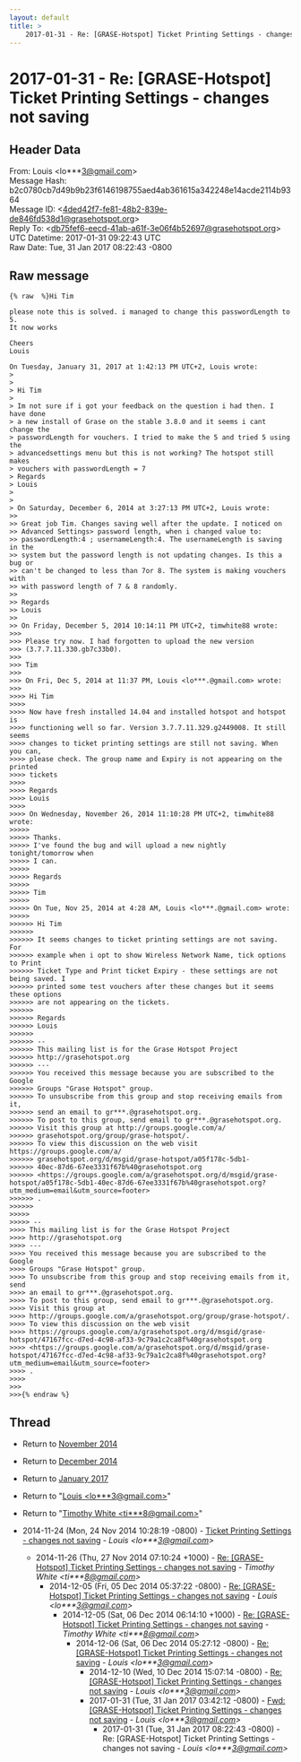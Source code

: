 ```yaml
---
layout: default
title: >
    2017-01-31 - Re: [GRASE-Hotspot] Ticket Printing Settings - changes not saving
---
```


# 2017-01-31 - Re: [GRASE-Hotspot] Ticket Printing Settings - changes not saving

## Header Data

From: Louis \<lo***3@gmail.com\><br>
Message Hash: b2c0780cb7d49b9b23f6146198755aed4ab361615a342248e14acde2114b9364<br>
Message ID: \<4ded42f7-fe81-48b2-839e-de846fd538d1@grasehotspot.org\><br>
Reply To: \<db75fef6-eecd-41ab-a61f-3e06f4b52697@grasehotspot.org\><br>
UTC Datetime: 2017-01-31 09:22:43 UTC<br>
Raw Date: Tue, 31 Jan 2017 08:22:43 -0800<br>

## Raw message

```
{% raw  %}Hi Tim 

please note this is solved. i managed to change this passwordLength to 5. 
It now works

Cheers
Louis

On Tuesday, January 31, 2017 at 1:42:13 PM UTC+2, Louis wrote:
>
>
> Hi Tim
>
> Im not sure if i got your feedback on the question i had then. I have done 
> a new install of Grase on the stable 3.8.0 and it seems i cant change the 
> passwordLength for vouchers. I tried to make the 5 and tried 5 using the 
> advancedsettings menu but this is not working? The hotspot still makes 
> vouchers with passwordLength = 7
> Regards
> Louis
>
>
> On Saturday, December 6, 2014 at 3:27:13 PM UTC+2, Louis wrote:
>>
>> Great job Tim. Changes saving well after the update. I noticed on 
>> Advanced Settings> password length, when i changed value to: 
>> passwordLength:4 ; usernameLength:4. The usernameLength is saving in the 
>> system but the password length is not updating changes. Is this a bug or 
>> can't be changed to less than 7or 8. The system is making vouchers with 
>> with password length of 7 & 8 randomly.
>>
>> Regards
>> Louis
>>
>> On Friday, December 5, 2014 10:14:11 PM UTC+2, timwhite88 wrote:
>>>
>>> Please try now. I had forgotten to upload the new version 
>>> (3.7.7.11.330.gb7c33b0).
>>>
>>> Tim
>>>
>>> On Fri, Dec 5, 2014 at 11:37 PM, Louis <lo***.@gmail.com> wrote:
>>>
>>>> Hi Tim
>>>>
>>>> Now have fresh installed 14.04 and installed hotspot and hotspot is 
>>>> functioning well so far. Version 3.7.7.11.329.g2449008. It still seems 
>>>> changes to ticket printing settings are still not saving. When you can, 
>>>> please check. The group name and Expiry is not appearing on the printed 
>>>> tickets 
>>>>
>>>> Regards
>>>> Louis
>>>>
>>>> On Wednesday, November 26, 2014 11:10:28 PM UTC+2, timwhite88 wrote:
>>>>>
>>>>> Thanks.
>>>>> I've found the bug and will upload a new nightly tonight/tomorrow when 
>>>>> I can.
>>>>>
>>>>> Regards
>>>>>
>>>>> Tim
>>>>>
>>>>> On Tue, Nov 25, 2014 at 4:28 AM, Louis <lo***.@gmail.com> wrote:
>>>>>
>>>>>> Hi Tim 
>>>>>>
>>>>>> It seems changes to ticket printing settings are not saving. For 
>>>>>> example when i opt to show Wireless Network Name, tick options to Print 
>>>>>> Ticket Type and Print ticket Expiry - these settings are not being saved. I 
>>>>>> printed some test vouchers after these changes but it seems these options 
>>>>>> are not appearing on the tickets. 
>>>>>>
>>>>>> Regards
>>>>>> Louis
>>>>>>
>>>>>> -- 
>>>>>> This mailing list is for the Grase Hotspot Project 
>>>>>> http://grasehotspot.org
>>>>>> --- 
>>>>>> You received this message because you are subscribed to the Google 
>>>>>> Groups "Grase Hotspot" group.
>>>>>> To unsubscribe from this group and stop receiving emails from it, 
>>>>>> send an email to gr***.@grasehotspot.org.
>>>>>> To post to this group, send email to gr***.@grasehotspot.org.
>>>>>> Visit this group at http://groups.google.com/a/
>>>>>> grasehotspot.org/group/grase-hotspot/.
>>>>>> To view this discussion on the web visit https://groups.google.com/a/
>>>>>> grasehotspot.org/d/msgid/grase-hotspot/a05f178c-5db1-
>>>>>> 40ec-87d6-67ee3331f67b%40grasehotspot.org 
>>>>>> <https://groups.google.com/a/grasehotspot.org/d/msgid/grase-hotspot/a05f178c-5db1-40ec-87d6-67ee3331f67b%40grasehotspot.org?utm_medium=email&utm_source=footer>
>>>>>> .
>>>>>>
>>>>>
>>>>> -- 
>>>> This mailing list is for the Grase Hotspot Project 
>>>> http://grasehotspot.org
>>>> --- 
>>>> You received this message because you are subscribed to the Google 
>>>> Groups "Grase Hotspot" group.
>>>> To unsubscribe from this group and stop receiving emails from it, send 
>>>> an email to gr***.@grasehotspot.org.
>>>> To post to this group, send email to gr***.@grasehotspot.org.
>>>> Visit this group at 
>>>> http://groups.google.com/a/grasehotspot.org/group/grase-hotspot/.
>>>> To view this discussion on the web visit 
>>>> https://groups.google.com/a/grasehotspot.org/d/msgid/grase-hotspot/47167fcc-d7ed-4c98-af33-9c79a1c2ca8f%40grasehotspot.org 
>>>> <https://groups.google.com/a/grasehotspot.org/d/msgid/grase-hotspot/47167fcc-d7ed-4c98-af33-9c79a1c2ca8f%40grasehotspot.org?utm_medium=email&utm_source=footer>
>>>> .
>>>>
>>>
>>>{% endraw %}
```

## Thread

+ Return to [November 2014](/archive/2014/11)
+ Return to [December 2014](/archive/2014/12)
+ Return to [January 2017](/archive/2017/01)

+ Return to "[Louis <lo***3<span>@</span>gmail.com>](/authors/lo___3_at_gmail_com)"
+ Return to "[Timothy White <ti***8<span>@</span>gmail.com>](/authors/ti___8_at_gmail_com)"

+ 2014-11-24 (Mon, 24 Nov 2014 10:28:19 -0800) - [Ticket Printing Settings - changes not saving](/archive/2014/11/0d114a84232cd11a107ce7a932aca9953cb0d1dc3565a52889501cc5ea764f2d) - _Louis \<lo***3@gmail.com\>_
  + 2014-11-26 (Thu, 27 Nov 2014 07:10:24 +1000) - [Re: [GRASE-Hotspot] Ticket Printing Settings - changes not saving](/archive/2014/11/0e1f007112630f04afc9532693c5c6986fdc13cf3b3f00d41d536d492ed9c025) - _Timothy White \<ti***8@gmail.com\>_
    + 2014-12-05 (Fri, 05 Dec 2014 05:37:22 -0800) - [Re: [GRASE-Hotspot] Ticket Printing Settings - changes not saving](/archive/2014/12/22b319bd9f5cd89448298e536d0164ab3b4840ccdc41e9a67d49fca3dc3bf58a) - _Louis \<lo***3@gmail.com\>_
      + 2014-12-05 (Sat, 06 Dec 2014 06:14:10 +1000) - [Re: [GRASE-Hotspot] Ticket Printing Settings - changes not saving](/archive/2014/12/5c176c9875eb195a9b58d0b5c1573fd119a7c1aedd68d8f6ebc7aecd9142c2e9) - _Timothy White \<ti***8@gmail.com\>_
        + 2014-12-06 (Sat, 06 Dec 2014 05:27:12 -0800) - [Re: [GRASE-Hotspot] Ticket Printing Settings - changes not saving](/archive/2014/12/f5e01fc782fefad2bfc0c1a7644674c033ca2d715397fb56a470b4cac8f17ff1) - _Louis \<lo***3@gmail.com\>_
          + 2014-12-10 (Wed, 10 Dec 2014 15:07:14 -0800) - [Re: [GRASE-Hotspot] Ticket Printing Settings - changes not saving](/archive/2014/12/a7d43059ccc590ba7264f41b5be372ae639a03ec23ff7ba7d3f6b167674cc9aa) - _Louis \<lo***3@gmail.com\>_
          + 2017-01-31 (Tue, 31 Jan 2017 03:42:12 -0800) - [Fwd: [GRASE-Hotspot] Ticket Printing Settings - changes not saving](/archive/2017/01/088b375044ae43f6211367da99b75ef119842e30e6b6ce4e5b4184c6766a0e66) - _Louis \<lo***3@gmail.com\>_
            + 2017-01-31 (Tue, 31 Jan 2017 08:22:43 -0800) - Re: [GRASE-Hotspot] Ticket Printing Settings - changes not saving - _Louis \<lo***3@gmail.com\>_

